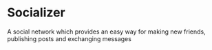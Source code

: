 # Socializer
A social network which provides an easy way for making new friends, publishing posts and exchanging messages
